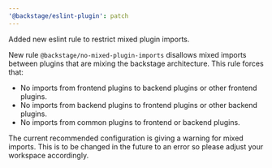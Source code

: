 ```yaml
---
'@backstage/eslint-plugin': patch
---
```


Added new eslint rule to restrict mixed plugin imports.

New rule `@backstage/no-mixed-plugin-imports` disallows mixed imports between plugins that are mixing
the backstage architecture. This rule forces that:

- No imports from frontend plugins to backend plugins or other frontend plugins.
- No imports from backend plugins to frontend plugins or other backend plugins.
- No imports from common plugins to frontend or backend plugins.

The current recommended configuration is giving a warning for mixed imports. This is to be changed in
the future to an error so please adjust your workspace accordingly.
